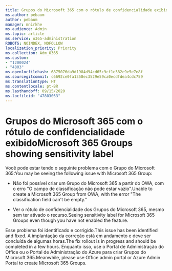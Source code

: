 ```yaml
---
title: Grupos do Microsoft 365 com o rótulo de confidencialidade exibido
ms.author: pebaum
author: pebaum
manager: mnirkhe
ms.audience: Admin
ms.topic: article
ms.service: o365-administration
ROBOTS: NOINDEX, NOFOLLOW
localization_priority: Priority
ms.collection: Adm_O365
ms.custom:
- "1200024"
- "4803"
ms.openlocfilehash: 6875076da9d1984d94cd65c9cf1e582c9e5e7e8f
ms.sourcegitcommit: c6692ce0fa1358ec3529e59ca0ecdfdea4cdc759
ms.translationtype: HT
ms.contentlocale: pt-BR
ms.lasthandoff: 09/15/2020
ms.locfileid: "47803053"
---
```

# <a name="microsoft-365-groups-showing-sensitivity-label"></a><span data-ttu-id="d52aa-102">Grupos do Microsoft 365 com o rótulo de confidencialidade exibido</span><span class="sxs-lookup"><span data-stu-id="d52aa-102">Microsoft 365 Groups showing sensitivity label</span></span>

<span data-ttu-id="d52aa-103">Você pode estar tendo o seguinte problema com o Grupo do Microsoft 365:</span><span class="sxs-lookup"><span data-stu-id="d52aa-103">You may be seeing the following issue with Microsoft 365 Group:</span></span>

- <span data-ttu-id="d52aa-104">Não foi possível criar um Grupo do Microsoft 365 a partir do OWA, com o erro "O campo de classificação não pode estar vazio".</span><span class="sxs-lookup"><span data-stu-id="d52aa-104">Unable to create a Microsoft 365 Group from OWA, with the error "The classification field can't be empty."</span></span>

- <span data-ttu-id="d52aa-105">Ver o rótulo de confidencialidade dos Grupos do Microsoft 365, mesmo sem ter ativado o recurso.</span><span class="sxs-lookup"><span data-stu-id="d52aa-105">Seeing sensitivity label for Microsoft 365 Groups even though you have not enabled the feature.</span></span>

<span data-ttu-id="d52aa-106">Esse problema foi identificado e corrigido.</span><span class="sxs-lookup"><span data-stu-id="d52aa-106">This issue has been identified and fixed.</span></span> <span data-ttu-id="d52aa-107">A implantação da correção está em andamento e deve ser concluída de algumas horas.</span><span class="sxs-lookup"><span data-stu-id="d52aa-107">The fix rollout is in progress and should be completed in a few hours.</span></span> <span data-ttu-id="d52aa-108">Enquanto isso, use o Portal de Administração do Office ou o Portal de Administração do Azure para criar Grupos do Microsoft 365.</span><span class="sxs-lookup"><span data-stu-id="d52aa-108">Meanwhile, please use Office admin portal or Azure Admin Portal to create Microsoft 365 Groups.</span></span>  
